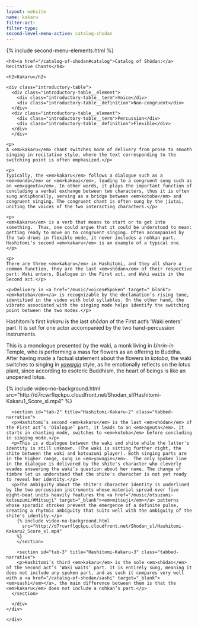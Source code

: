 ```yaml
---
layout: website
name: kakaru
filter-act:
filter-type:
second-level-menu-active: catalog-shodan
---
```


{% include second-menu-elements.html %}

<main class="page-content">
  <div class="text-container">

    <h4><a href="/catalog-of-shodan#catalog">Catalog of Shōdan:</a> Recitative Chants</h4>

    <h2>Kakaru</h2>

    <div class="introductory-table">
      <div class="introductory-table__element">
        <div class="introductory-table__term">Voice</div>
        <div class="introductory-table__definition">Non-congruent</div>
      </div>
      <div class="introductory-table__element">
        <div class="introductory-table__term">Percussion</div>
        <div class="introductory-table__definition">Flexible</div>
      </div>
      </div>

    <p>
    A <em>kakaru</em> chant switches mode of delivery from prose to smooth singing in recitative style, where the text corresponding to the switching point is often emphasized.</p>

    <p>
    Typically, the <em>kakaru</em> follows a dialogue such as a <em>mondō</em> or <em>kakeai</em>, leading to a congruent song such as an <em>ageuta</em>. In other words, it plays the important function of concluding a verbal exchange between two characters, thus it is often sung antiphonally, serving as a bridge between <em>kotoba</em> and congruent singing. The congruent chant is often sung by the jiutai, uniting the voices of the two interacting characters.</p>

    <p>
    <em>Kakaru</em> is a verb that means to start or to get into something.  Thus, one could argue that it could be understood to mean: getting ready to move on to congruent singing. Often accompanied by the two drums in flexible mode, it never includes a nohkan part. Hashitomi’s second <em>kakaru</em> is an example of a typical one. </p>

    <p>
    There are three <em>kakaru</em> in Hashitomi, and they all share a common function, they are the last <em>shōdan</em> of their respective part: Waki enters, Dialogue in the First act, and Waki waits in the Second act.</p>

    <p>Delivery in <a href="/music/voices#Spoken" target="_blank"><em>kotoba</em></a> is recognizable by the declamation's rising tone, identified in the video with bold syllables. On the other hand, the vibrato associated with the singing mode helps identify the switching point between the two modes.</p>


  <div class="tabs-container">
    <div class="tabs-container__links">
      <div class="wrapper">
        <div id="tabs"></div>
      </div>
    </div>
    <div class="tabs-container__content">
      <div class="wrapper">
      <section id="tab-1" title="Hashitomi-Kakaru-1" class="tabbed-narrative">
      <p>Hashitomi’s first <em>kakaru</em> is the last <em>shōdan</em> of the First act’s ‘Waki enters’ part. It is set for one actor accompanied by the two hand-percussion instruments.</p>
      <p>This is a monologue presented by the waki, a monk living in <em>Unrin-in</em> Temple, who is performing a mass for flowers as an offering to Buddha. After having made a factual statement about the flowers in <em>kotoba</em>, the waki switches to singing in <a href="/music/voices#Yowagin" target="_blank"><em>yowagin</em></a> style, as he emotionally reflects on the lotus plant, since according to esoteric Buddhism, the heart of beings is like an unopened lotus.</p>
      {% include video-no-background.html
        src="http://d7rcwrflqckpu.cloudfront.net/Shodan_sl/Hashitomi-Kakaru1_Score_sl.mp4"
      %}
      </section>

      <section id="tab-2" title="Hashitomi-Kakaru-2" class="tabbed-narrative">
      <p>Hashitomi’s second <em>kakaru</em> is the last <em>shōdan</em> of the First act’s ‘Dialogue’ part, it leads to an <em>ageuta</em>. It starts in chanting mode, switches to <em>kotoba</em> before concluding in singing mode.</p>
      <p>This is a dialogue between the waki and shite while the latter's identity is still unknown. (The waki is sitting further right, the shite between the waki and kotsuzumi player). Both singing parts are in the higher range, sung in <em>yowagin</em>.  The only spoken line in the dialogue is delivered by the shite's character who cleverly evades answering the waki’s question about her name. The change of timbre let us understand that the shite's character is not yet ready to reveal her identity.</p>
      <p>The ambiguity about the shite's character identity is underlined by the two percussion instruments whose material spread over five eight-beat units heavily features the <a href="/music/otsuzumi-kotsuzumi/#Mitsuji" target="_blank"><em>mitsuji</em></a> patterns whose sporadic strokes prevent the emergence of a definite pulse, creating a rhytmic ambiguity that suits well with the ambiguity of the shite's identity.</p>
        {% include video-no-background.html
          src="http://d7rcwrflqckpu.cloudfront.net/Shodan_sl/Hashitomi-Kakaru2_Score_sl.mp4"
        %}
        </section>

        <section id="tab-3" title="Hashitomi-Kakaru-3" class="tabbed-narrative">
        <p>Hashitomi’s third <em>kakaru</em> is the sole <em>shōdan</em> of the Second act’s ‘Waki waits’ part. It is entirely sung, meaning it does not include any spoken part, and as such it compares very well with a <a href="/catalog-of-shodan/sashi" target="_blank"><em>sashi</em></a>, the main difference between them is that the <em>kakaru</em> does not include a nohkan’s part.</p>
      </section>

      </div>
    </div>
  </div>


    </div>
</main>
